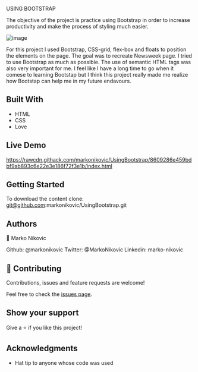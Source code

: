 USING BOOTSTRAP

The objective of the project is practice using Bootstrap in order to increase productivity and make the process of styling much easier.

![image](https://user-images.githubusercontent.com/45266473/76646370-224b2200-655b-11ea-9270-02be0430d835.png)

For this project I used Bootstrap, CSS-grid, flex-box and floats to position the elements on the page. The goal was to recreate Newsweek page.
I tried to use Bootstrap as much as possible. The use of semantic HTML tags was also very important for me. I feel like I have a long time
to go when it comese to learning Bootstap but I think this project really made me realize how Bootstap can help me in my future endavours.

## Built With

- HTML
- CSS
- Love

## Live Demo

https://rawcdn.githack.com/markonikovic/UsingBootstrap/8609286e459bdbf9ab893c6e22e3e186f72f3e1b/index.html

## Getting Started

To download the content clone: git@github.com:markonikovic/UsingBootstrap.git


## Authors

👤 Marko Nikovic

Github: @markonikovic
Twitter: @MarkoNikovic
Linkedin: marko-nikovic

## 🤝 Contributing

Contributions, issues and feature requests are welcome!

Feel free to check the [issues page](issues/).

## Show your support

Give a ⭐️ if you like this project!

## Acknowledgments

- Hat tip to anyone whose code was used
